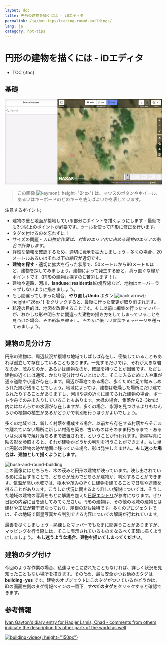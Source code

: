 ```yaml
---
layout: doc
title: 円形の建物を描くには - iDエディタ
permalink: /ja/hot-tips/tracing-round-buildings/
lang: ja
category: hot-tips
---
```


円形の建物を描くには - iDエディタ
============

- TOC
{:toc}

基礎
----------

![Round Buildings][]  

> この画像 ![keymon]{: height="24px"} は、マウスのボタンやホイール、あるいはキーボードのどのキーを使えばよいかを表しています。  

注意するポイント;  

- 建物の壁と地面が接地している部分にポイントを描くようにします - 最低でも3つ以上のポイントが必要です。ツールを使って円形に修正を行います。  
- タグを付けるのを忘れずに！  
- サイズの問題 - *人口推定作業は、対象のエリア内に占める建物のエリアの割合で計算します*。  
- 詳細な情報を確認するため、適切に表示を拡大しましょう - 多くの場合、20メートルあるいはそれ以下の縮尺が適切です。  
- **建物を探す** - 適切に拡大を行った状態で、50メートルから80メートルほど、建物を探してみましょう。建物によって発生する影と、真っ直ぐな線がポイントです（円形の建物は探すのに苦労します！）。  
- 建物や道路、河川、**landuse=residential**の境界線など、地物はオーバーラップしないように描きましょう。  
- もし間違ってしまった場合、**やり直し/Undo** ボタン ![back arrow]{: height="26px"} をクリックすると、最後に行った変更が取り消されます。  
- 私達の目的は、地図を改善することです。もし以前に編集を行ったマッパーが、おかしな形や明らかに間違った建物の描き方をしてしまっていることを見つけた場合、その形状を修正し、その人に優しい言葉でメッセージを送ってみましょう。  

建物の見分け方
---------------

円形の建物は、周辺状況が複雑な地域でしばしば存在し、密集していることもあれば孤立して存在していることもあります。一見するだけでは、それが大きな岩なのか、茂みなのか、あるいは建物なのか、確証を持つことが困難です。ただし建物の近くには通常、かなり見分けづらいとはいえ、そこに入るために人や車が通る道路や小道が存在します。周辺が草地である場合、歩くために足で踏みしめられた跡が残ることでしょう。地域によっては、建物は乾燥した場所にだけ建てられたりすることがありますし、河川や湖の近くに建てられた建物の場合、ボートや舟でのみ出入りしていることもあります。大抵の場合、集落から2−3km以内にはなんらかの水源が存在しますが、多くの場合、水源を見つけるよりもなんらかの植物の植生があるかどうかで判別を行うほうがよいでしょう。  

多くの地域では、新しく村落を構成する場合、以前から存在する村落からそこまで離れていない場所に新しい村落を築き、古いものはそのまま朽ちるまで - あるいは火災等で焼け落ちるまで放置される、ということが行われます。衛星写真に映る影を参照すると、それが建物かどうかの判別を行うことができます。もし単に円形の建物の跡が地面に残っている場合、影は発生しえません。**もし迷った場合は、建物として描くようにします**。  

![bush-and-round-building][]  
この画像にはどちらも、木の茂みと円形の建物が映っています。映し出されている影に注目することで、どちらが茂みでどちらが建物か、判別することができます。気温が高い地域では、樹木や茂みの近くに建物を建てることで日陰や遮蔽を得ることがあります。こうした状況に関するより詳しい解説については、そうした地域の建物の写真をもとに解説を加えた[日記エントリ](https://www.openstreetmap.org/user/IvanGayton/diary/38612)が参考になります。ぜひ日記の内容に目を通してみてください。円形の建物は、その他の地域の建物とは建材や工法が若干異なっており、屋根の形も独特です。多くのプロジェクトでは、その地域で衛星写真から判別できる内容についての解説が行われています。  

最善を尽くしましょう - 熟練したマッパーでもたまに間違うことがありますが、マッピングを行う際には、そこに表示されているものをなるべく正確に描くようにしましょう。 **もし迷うような場合、建物を描いてしまってください。**  

建物のタグ付け
-------------

今回のような作業の場合、私達はそこに訪れたこともなければ、詳しく状況を見知ったこともない場所を描きます。そのため、最も安全かつお勧めのタグは **building**=**yes** です。建物のオブジェクトにこのタグがついているかどうかは、iDの画面左側のタグ情報ペインの一番下、**すべてのタグ**をクリックすると確認できます。

参考情報  
---------

[Ivan Gayton's diary entry for Hadjer Lamis, Chad - comments from others indicate the description fits other parts of the world as well](https://www.openstreetmap.org/user/IvanGayton/diary/38612)

[![building-video]{: height="150px"}](https://www.youtube.com/watch?v=VPJz-AucqF4&index=7&list=PLb9506_-6FMHZ3nwn9heri3xjQKrSq1hN "Humanitarian OpenStreetMap Team Tutorial Videos - Adding a Building to OpenStreetMap")  


[keymon]:/images/hot-tips/keymon.png
[Round Buildings]: /images/hot-tips/round_building.gif "Demonstration of mapping a round building"
[bush-and-round-building]: /images/hot-tips/bush-and-round-building.png "Round building next to a bush"
[back arrow]: /images/beginner/back-arrow.png "Undo"
[building-video]: /images/hot-tips/building-video.png "Humanitarian OpenStreetMap Team Tutorial Videos - Adding a Building to OpenStreetMap"